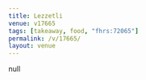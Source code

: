 ```yaml
---
title: Lezzetli
venue: v17665
tags: [takeaway, food, "fhrs:72065"]
permalink: /v/17665/
layout: venue
---
```

null